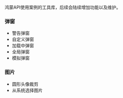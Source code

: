 鸿蒙API使用案例的工具库，后续会陆续增加功能以及维护。

### 弹窗
- 警告弹窗
- 自定义弹窗
- 加载中弹窗
- 全局弹窗
- 模拟弹窗

### 图片
- 圆形头像裁剪
- 从系统选择图片
